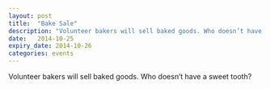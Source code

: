 ```yaml
---
layout: post
title:  "Bake Sale"
description: "Volunteer bakers will sell baked goods. Who doesn’t have a sweet tooth?"
date:   2014-10-25
expiry_date: 2014-10-26
categories: events
---
```


Volunteer bakers will sell baked goods. Who doesn’t have a sweet tooth?
